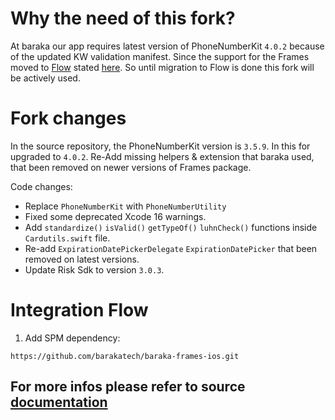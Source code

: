 # Why the need of this fork?

At baraka our app requires latest version of PhoneNumberKit `4.0.2` because of the updated KW validation manifest. Since the support for the Frames moved to [Flow](https://github.com/checkout/checkout-ios-components) stated [here](https://www.checkout.com/docs/payments/accept-payments/upgrade-to-flow-from-frames/upgrade-from-frames-for-ios). So until migration to Flow is done this fork will be actively used.

# Fork changes

In the source repository, the PhoneNumberKit version is `3.5.9`. In this for upgraded to `4.0.2`. Re-Add missing helpers & extension that baraka used, that been removed on newer versions of Frames package.

Code changes:
- Replace `PhoneNumberKit` with `PhoneNumberUtility`
- Fixed some deprecated Xcode 16 warnings.
- Add `standardize()` `isValid()` `getTypeOf()` `luhnCheck()` functions inside `Cardutils.swift` file.
- Re-add `ExpirationDatePickerDelegate` `ExpirationDatePicker` that been removed on latest versions.
- Update Risk Sdk to version `3.0.3`.


# Integration Flow
1. Add SPM dependency: 
``` 
https://github.com/barakatech/baraka-frames-ios.git
```

## For more infos please refer to source [documentation](https://github.com/checkout/frames-ios)
